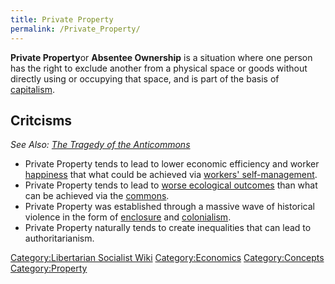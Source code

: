 ```yaml
---
title: Private Property
permalink: /Private_Property/
---
```


**Private Property**or **Absentee Ownership** is a situation where one
person has the right to exclude another from a physical space or goods
without directly using or occupying that space, and is part of the basis
of [capitalism](capitalism "wikilink").

## Critcisms

*See Also: [The Tragedy of the
Anticommons](The_Tragedy_of_the_Anticommons "wikilink")*

- Private Property tends to lead to lower economic efficiency and worker
  [happiness](happiness "wikilink") that what could be achieved via
  [workers' self-management](Workers'_Self-Management "wikilink").
- Private Property tends to lead to [worse ecological
  outcomes](Ecocide "wikilink") than what can be achieved via the
  [commons](commons "wikilink").
- Private Property was established through a massive wave of historical
  violence in the form of [enclosure](enclosure "wikilink") and
  [colonialism](colonialism "wikilink").
- Private Property naturally tends to create inequalities that can lead
  to authoritarianism.

[Category:Libertarian Socialist
Wiki](Category:Libertarian_Socialist_Wiki "wikilink")
[Category:Economics](Category:Economics "wikilink")
[Category:Concepts](Category:Concepts "wikilink")
[Category:Property](Category:Property "wikilink")